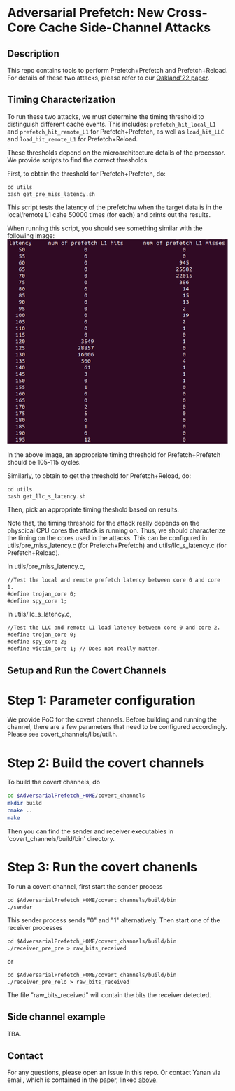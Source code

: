 # Adversarial Prefetch: New Cross-Core Cache Side-Channel Attacks
## Description

This repo contains tools to perform Prefetch+Prefetch and Prefetch+Reload.  For
details of these two attacks, please refer to our [Oakland'22
paper](https://yananguo.com/files/oakland22.pdf).


## Timing Characterization

To run these two attacks, we must determine the timing threshold to distinguish
different cache events. This includes: `prefetch_hit_local_L1` and
`prefetch_hit_remote_L1` for Prefetch+Prefetch, as well as `load_hit_LLC` and
`load_hit_remote_L1` for Prefetch+Reload.

These thresholds depend on the microarchitecture details of the processor. We
provide scripts to find the correct thresholds.

First, to obtain the threshold for Prefetch+Prefetch, do:
```
cd utils
bash get_pre_miss_latency.sh
```
This script tests the latency of the prefetchw when the target data is in the
local/remote L1 cahe 50000 times (for each) and prints out the results.

When running this script, you should see something similar with the following image:
![Example Profiling Result](/figures/profiling_result.png)

In the above image, an appropriate timing threshold for Prefetch+Prefetch should be 105-115 cycles.

Similarly, to obtain to get the threshold for Prefetch+Reload, do:
```
cd utils
bash get_llc_s_latency.sh
```

Then, pick an appropriate timing theshold based on results.

Note that, the timing threshold for the attack really depends on the physcical
CPU cores the attack is running on. Thus, we should characterize the timing on
the cores used in the attacks. This can be configured in
utils/pre_miss_latency.c (for Prefetch+Prefetch) and utils/llc_s_latency.c (for
Prefetch+Reload).

In utils/pre_miss_latency.c,
```
//Test the local and remote prefetch latency between core 0 and core 1.
#define trojan_core 0;
#define spy_core 1;
```

In utils/llc_s_latency.c,
```
//Test the LLC and remote L1 load latency between core 0 and core 2. 
#define trojan_core 0;
#define spy_core 2;
#define victim_core 1; // Does not really matter.
```


## Setup and Run the Covert Channels

# Step 1: Parameter configuration

We provide PoC for the covert channels. Before building and running the channel, there are a few parameters that need to be configured accordingly. Please see covert_channels/libs/util.h.

# Step 2: Build the covert channels

To build the covert channels, do

```sh
cd $AdversarialPrefetch_HOME/covert_channels
mkdir build
cmake ..
make
```
Then you can find the sender and receiver executables in 'covert_channels/build/bin' directory.

# Step 3: Run the covert chanenls

To run a covert channel, first start the sender process

```
cd $AdversarialPrefetch_HOME/covert_channels/build/bin
./sender 

```
This sender process sends "0" and "1" alternatively.
Then start one of the receiver processes
```
cd $AdversarialPrefetch_HOME/covert_channels/build/bin
./receiver_pre_pre > raw_bits_received
```
or 

```
cd $AdversarialPrefetch_HOME/covert_channels/build/bin
./receiver_pre_relo > raw_bits_received
```

The file "raw_bits_received" will contain the bits the receiver detected.


## Side channel example
TBA.

## Contact
For any questions, please open an issue in this repo. Or contact Yanan via
email, which is contained in the paper, linked [above](#Description).
